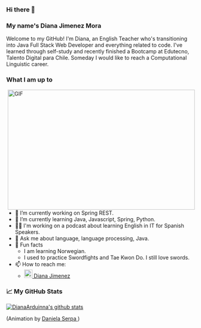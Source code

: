 ### Hi there 👋 
### My name's Diana Jimenez Mora

Welcome to my GitHub! I'm Diana, an English Teacher who's transitioning into Java Full Stack Web Developer and everything related to code. I've learned through self-study and recently finished a Bootcamp at Edutecno, Talento Digital para Chile. Someday I would like to reach a Computational Linguistic career. 

### What I am up to
<img align="right" alt="GIF" src="https://miro.medium.com/max/700/0*K2WLMTExLyida7OR.gif" width="500" height="320" /> 

- 🔭 I’m currently working on Spring REST.
- 🌱 I’m currently learning Java, Javascript, Spring, Python.
- 👩‍💻 I'm working on a podcast about learning English in IT for Spanish Speakers.
- 💬 Ask me about language, language processing, Java.
- 🌴 Fun facts
  - I am learning Norwegian.
  - I used to practice Swordfights and Tae Kwon Do. I still love swords.
- 📫 How to reach me: 
  - <img alt="Diana's Linkedin" width="22px" src="https://cdn.jsdelivr.net/npm/simple-icons@v3/icons/linkedin.svg" /><a href="https://www.linkedin.com/in/dianajimenezmora"> Diana Jimenez </a>

### 📈 My GitHub Stats

[![DianaArduinna's github stats](https://github-readme-stats.vercel.app/api?username=DianaArduinna&show_icons=true&theme=tokyonight)](https://github.com/anuraghazra/github-readme-stats)




(Animation by <a href="https://dribbble.com/daniserpa"> Daniela Serpa </a>)
